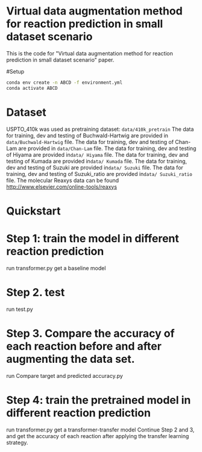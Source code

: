 # Virtual data augmentation method for reaction prediction in small dataset scenario
This is the code for "Virtual data augmentation method for reaction prediction in small dataset scenario" paper.  

#Setup

```bash
conda env create -n ABCD -f environment.yml
conda activate ABCD
```

# Dataset
USPTO_410k was used as pretraining dataset: `data/410k_pretrain`
The data for training, dev and testing of Buchwald-Hartwig are provided in ```data/Buchwald-Hartwig``` file. 
The data for training, dev and testing of Chan-Lam are provided in ```data/Chan-Lam``` file.
The data for training, dev and testing of Hiyama are provided in```data/ Hiyama``` file.
The data for training, dev and testing of Kumada are provided in```data/ Kumada``` file.
The data for training, dev and testing of Suzuki are provided in```data/ Suzuki``` file.
The data for training, dev and testing of Suzuki_ratio are provided in```data/ Suzuki_ratio``` file.
The molecular Reaxys data can be found http://www.elsevier.com/online-tools/reaxys


# Quickstart
# Step 1: train  the model in different reaction prediction
run transformer.py 
get a baseline model


# Step 2. test
run test.py

# Step 3. Compare the accuracy of each reaction before and after augmenting the data set.
run Compare target and predicted accuracy.py

# Step 4: train the pretrained model in different reaction prediction 
run transformer.py 
get a transformer-transfer model
Continue Step 2 and 3, and get the accuracy of each reaction after applying the transfer learning strategy.
